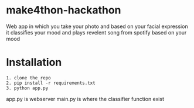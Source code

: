 
# make4thon-hackathon
Web app in which you take your photo and based on your facial expression it classifies your mood and plays revelent song from spotify based on your mood

# Installation

```
1. clone the repo
2. pip install -r requirements.txt
3. python app.py

```
app.py is webserver 
main.py is where the classifier function exist
